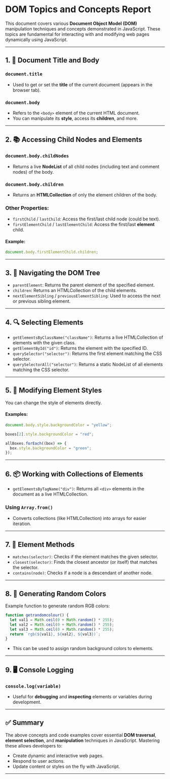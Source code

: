 # DOM Topics and Concepts Report

This document covers various **Document Object Model (DOM)** manipulation techniques and concepts demonstrated in JavaScript. These topics are fundamental for interacting with and modifying web pages dynamically using JavaScript.

---

## 1. 📄 Document Title and Body

### `document.title`
- Used to get or set the **title** of the current document (appears in the browser tab).

### `document.body`
- Refers to the `<body>` element of the current HTML document.
- You can manipulate its **style**, access its **children**, and more.

---

## 2. 📚 Accessing Child Nodes and Elements

### `document.body.childNodes`
- Returns a live **NodeList** of all child nodes (including text and comment nodes) of the body.

### `document.body.children`
- Returns an **HTMLCollection** of only the element children of the body.

### Other Properties:
- `firstChild` / `lastChild`: Access the first/last child node (could be text).
- `firstElementChild` / `lastElementChild`: Access the first/last **element** child.

#### Example:
```js
document.body.firstElementChild.children;
```

---

## 3. 🌳 Navigating the DOM Tree

- `parentElement`: Returns the parent element of the specified element.
- `children`: Returns an HTMLCollection of the child elements.
- `nextElementSibling` / `previousElementSibling`: Used to access the next or previous sibling element.

---

## 4. 🔍 Selecting Elements

- `getElementsByClassName("className")`: Returns a live HTMLCollection of elements with the given class.
- `getElementById("id")`: Returns the element with the specified ID.
- `querySelector("selector")`: Returns the first element matching the CSS selector.
- `querySelectorAll("selector")`: Returns a static NodeList of all elements matching the CSS selector.

---

## 5. 🎨 Modifying Element Styles

You can change the style of elements directly.

#### Examples:
```js
document.body.style.backgroundColor = "yellow";

boxes[2].style.backgroundColor = "red";

allBoxes.forEach((box) => {
  box.style.backgroundColor = "green";
});
```

---

## 6. 📦 Working with Collections of Elements

- `getElementsByTagName("div")`: Returns all `<div>` elements in the document as a live HTMLCollection.

### Using `Array.from()`
- Converts collections (like HTMLCollection) into arrays for easier iteration.

---

## 7. 🧪 Element Methods

- `matches(selector)`: Checks if the element matches the given selector.
- `closest(selector)`: Finds the closest ancestor (or itself) that matches the selector.
- `contains(node)`: Checks if a node is a descendant of another node.

---

## 8. 🌈 Generating Random Colors

Example function to generate random RGB colors:

```js
function getrandomcolour() {
  let val1 = Math.ceil(0 + Math.random() * 255);
  let val2 = Math.ceil(0 + Math.random() * 255);
  let val3 = Math.ceil(0 + Math.random() * 255);
  return `rgb(${val1}, ${val2}, ${val3})`;
}
```

- This can be used to assign random background colors to elements.

---

## 9. 🖥️ Console Logging

### `console.log(variable)`
- Useful for **debugging** and **inspecting** elements or variables during development.

---

## ✅ Summary

The above concepts and code examples cover essential **DOM traversal**, **element selection**, and **manipulation** techniques in JavaScript. Mastering these allows developers to:

- Create dynamic and interactive web pages.
- Respond to user actions.
- Update content or styles on the fly with JavaScript.

---
